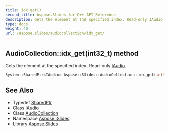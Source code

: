 ```yaml
---
title: idx_get()
second_title: Aspose.Slides for C++ API Reference
description: Gets the element at the specified index. Read-only IAudio.
type: docs
weight: 40
url: /aspose.slides/audiocollection/idx_get/
---
```

## AudioCollection::idx_get(int32_t) method


Gets the element at the specified index. Read-only [IAudio](../../iaudio/).

```cpp
System::SharedPtr<IAudio> Aspose::Slides::AudioCollection::idx_get(int32_t index) override
```

## See Also

* Typedef [SharedPtr](../../../system/sharedptr/)
* Class [IAudio](../../iaudio/)
* Class [AudioCollection](../)
* Namespace [Aspose::Slides](../../)
* Library [Aspose.Slides](../../../)